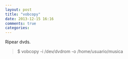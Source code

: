```yaml
---
layout: post
title: "vobcopy"
date: 2013-12-15 16:16
comments: true
categories: 
---
```

Ripear dvds.

>$ vobcopy -i /dev/dvdrom -o /home/usuario/musica 

